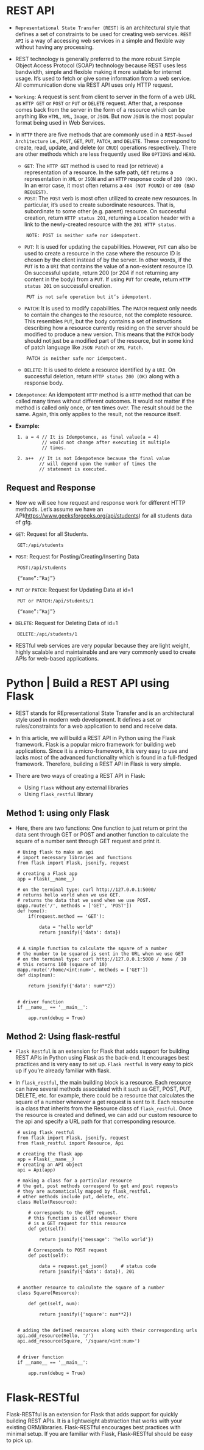 # REST API

- `Representational State Transfer (REST)` is an architectural style that defines a set of constraints to be used for creating web services. `REST API` is a way of accessing web services in a simple and flexible way without having any processing.

- REST technology is generally preferred to the more robust Simple Object Access Protocol (SOAP) technology because REST uses less bandwidth, simple and flexible making it more suitable for internet usage. It’s used to fetch or give some information from a web service. All communication done via REST API uses only HTTP request. 

- `Working`: A request is sent from client to server in the form of a web URL as `HTTP GET` or `POST` or `PUT` or `DELETE` request. After that, a response comes back from the server in the form of a resource which can be anything like `HTML`, `XML`, `Image`, or `JSON`. But now `JSON` is the most popular format being used in Web Services. 

- In `HTTP` there are five methods that are commonly used in a `REST-based Architecture` i.e., `POST`, `GET`, `PUT`, `PATCH`, and `DELETE`. These correspond to create, read, update, and delete (or `CRUD`) operations respectively. There are other methods which are less frequently used like `OPTIONS` and `HEAD`.  
  - `GET`: The `HTTP GET` method is used to read (or retrieve) a representation of a resource. In the safe path, `GET` returns a representation in `XML` or `JSON` and an `HTTP` response code of `200 (OK)`. In an error case, it most often returns a `404 (NOT FOUND)` or `400 (BAD REQUEST)`. 
  - `POST`: The `POST` verb is most often utilized to create new resources. In particular, it’s used to create subordinate resources. That is, subordinate to some other (e.g. parent) resource. On successful creation, return `HTTP status 201`, returning a Location header with a link to the newly-created resource with the `201 HTTP status`. 
  ```
      NOTE: POST is neither safe nor idempotent. 
  ```
  - `PUT`: It is used for updating the capabilities. However, `PUT` can also be used to create a resource in the case where the resource ID is chosen by the client instead of by the server. In other words, if the `PUT` is to a `URI` that contains the value of a non-existent resource ID. On successful update, return 200 (or 204 if not returning any content in the body) from a `PUT`. If using `PUT` for create, return `HTTP status 201` on successful creation. 
  ```
      PUT is not safe operation but it’s idempotent. 
  ```
  - `PATCH`: It is used to modify capabilities. The `PATCH` request only needs to contain the changes to the resource, not the complete resource. This resembles `PUT`, but the body contains a set of instructions describing how a resource currently residing on the server should be modified to produce a new version. This means that the `PATCH` body should not just be a modified part of the resource, but in some kind of patch language like `JSON Patch` or `XML Patch`. 
  ```
      PATCH is neither safe nor idempotent. 
  ```
  - `DELETE`: It is used to delete a resource identified by a `URI`. On successful deletion, return `HTTP status 200 (OK)` along with a response body. 
- `Idempotence`: An idempotent `HTTP` method is a `HTTP` method that can be called many times without different outcomes. It would not matter if the method is called only once, or ten times over. The result should be the same. Again, this only applies to the result, not the resource itself. 

- **Example:**
```
    1. a = 4 // It is Idempotence, as final value(a = 4)
             // would not change after executing it multiple
             // times.

    2. a++  // It is not Idempotence because the final value
            // will depend upon the number of times the
            // statement is executed.
```

## Request and Response
- Now we will see how request and response work for different HTTP methods. Let’s assume we have an API(https://www.geeksforgeeks.org/api/students) for all students data of gfg.

- `GET`: Request for all Students.

```
    GET:/api/students
```

- `POST`: Request for Posting/Creating/Inserting Data

```
    POST:/api/students

    {“name”:”Raj”}
```

- `PUT` or `PATCH`: Request for Updating Data at id=1

```
    PUT or PATCH:/api/students/1

    {“name”:”Raj”}
```

- `DELETE`: Request for Deleting Data of id=1

```
    DELETE:/api/students/1
```

- RESTful web services are very popular because they are light weight, highly scalable and maintainable and are very commonly used to create APIs for web-based applications.

# Python | Build a REST API using Flask

- REST stands for REpresentational State Transfer and is an architectural style used in modern web development. It defines a set or rules/constraints for a web application to send and receive data.

- In this article, we will build a REST API in Python using the Flask framework. Flask is a popular micro framework for building web applications. Since it is a micro-framework, it is very easy to use and lacks most of the advanced functionality which is found in a full-fledged framework. Therefore, building a REST API in Flask is very simple.

- There are two ways of creating a REST API in Flask:
  - Using `Flask` without any external libraries
  - Using `flask_restful` library

## Method 1: using only Flask
- Here, there are two functions: One function to just return or print the data sent through GET or POST and another function to calculate the square of a number sent through GET request and print it.

```
    # Using flask to make an api
    # import necessary libraries and functions
    from flask import Flask, jsonify, request

    # creating a Flask app
    app = Flask(__name__)

    # on the terminal type: curl http://127.0.0.1:5000/
    # returns hello world when we use GET.
    # returns the data that we send when we use POST.
    @app.route('/', methods = ['GET', 'POST'])
    def home():
        if(request.method == 'GET'):

            data = "hello world"
            return jsonify({'data': data})


    # A simple function to calculate the square of a number
    # the number to be squared is sent in the URL when we use GET
    # on the terminal type: curl http://127.0.0.1:5000 / home / 10
    # this returns 100 (square of 10)
    @app.route('/home/<int:num>', methods = ['GET'])
    def disp(num):

        return jsonify({'data': num**2})


    # driver function
    if __name__ == '__main__':

        app.run(debug = True)
```

## Method 2: Using flask-restful
- `Flask Restful` is an extension for Flask that adds support for building REST APIs in Python using Flask as the back-end. It encourages best practices and is very easy to set up. `Flask restful` is very easy to pick up if you’re already familiar with flask.

- In `flask_restful`, the main building block is a resource. Each resource can have several methods associated with it such as GET, POST, PUT, DELETE, etc. for example, there could be a resource that calculates the square of a number whenever a get request is sent to it. Each resource is a class that inherits from the Resource class of `flask_restful`. Once the resource is created and defined, we can add our custom resource to the api and specify a URL path for that corresponding resource.

```
    # using flask_restful
    from flask import Flask, jsonify, request
    from flask_restful import Resource, Api

    # creating the flask app
    app = Flask(__name__)
    # creating an API object
    api = Api(app)

    # making a class for a particular resource
    # the get, post methods correspond to get and post requests
    # they are automatically mapped by flask_restful.
    # other methods include put, delete, etc.
    class Hello(Resource):

        # corresponds to the GET request.
        # this function is called whenever there
        # is a GET request for this resource
        def get(self):

            return jsonify({'message': 'hello world'})

        # Corresponds to POST request
        def post(self):

            data = request.get_json()     # status code
            return jsonify({'data': data}), 201


    # another resource to calculate the square of a number
    class Square(Resource):

        def get(self, num):

            return jsonify({'square': num**2})


    # adding the defined resources along with their corresponding urls
    api.add_resource(Hello, '/')
    api.add_resource(Square, '/square/<int:num>')


    # driver function
    if __name__ == '__main__':

        app.run(debug = True)
```

# Flask-RESTful 

Flask-RESTful is an extension for Flask that adds support for quickly building REST APIs. It is a lightweight abstraction that works with your existing ORM/libraries. Flask-RESTful encourages best practices with minimal setup. If you are familiar with Flask, Flask-RESTful should be easy to pick up.
